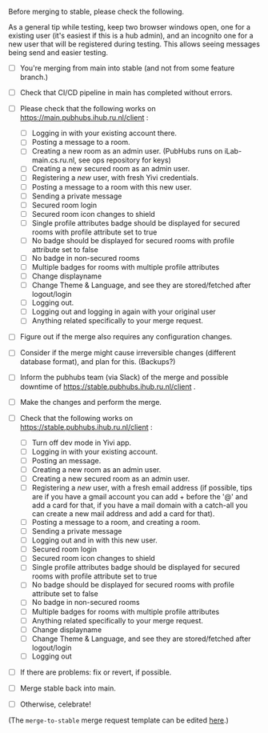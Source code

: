 Before merging to stable, please check the following.

As a general tip while testing, keep two browser windows open, one for a existing user (it's easiest if this is a hub admin), and an incognito one for a new user that will be registered during testing. This allows seeing messages being send and easier testing.

  - [ ] You're merging from main into stable (and not from some feature branch.) 
  - [ ] Check that CI/CD pipeline in main has completed without errors.
  - [ ] Please check that the following works on https://main.pubhubs.ihub.ru.nl/client :
      - [ ] Logging in with your existing account there.
      - [ ] Posting a message to a room.
      - [ ] Creating a new room as an admin user. (PubHubs runs on iLab-main.cs.ru.nl, see ops repository for keys)
      - [ ] Creating a new secured room as an admin user.
      - [ ] Registering a *new* user, with fresh Yivi credentials.
      - [ ] Posting a message to a room with this new user.
      - [ ] Sending a private message
      - [ ] Secured room login
      - [ ] Secured room icon changes to shield
      - [ ] Single profile attributes badge should be displayed for secured rooms with profile attribute set to true
      - [ ] No badge should be displayed for secured rooms with profile attribute set to false
      - [ ] No badge in non-secured rooms
      - [ ] Multiple badges for rooms with multiple profile attributes
      - [ ] Change displayname
      - [ ] Change Theme & Language, and see they are stored/fetched after logout/login
      - [ ] Logging out.
      - [ ] Logging out and logging in again with your original user
      - [ ] Anything related specifically to your merge request.
  - [ ] Figure out if the merge also requires any configuration changes. 
  - [ ] Consider if the merge might cause irreversible changes (different database format), and plan for this. (Backups?)
  - [ ] Inform the pubhubs team (via Slack) of the merge and possible downtime of https://stable.pubhubs.ihub.ru.nl/client . 
  - [ ] Make the changes and perform the merge.
  - [ ] Check that the following works on https://stable.pubhubs.ihub.ru.nl/client :
     - [ ] Turn off dev mode in Yivi app. 
     - [ ] Logging in with your existing account.
     - [ ] Posting an message.
     - [ ] Creating a new room as an admin user.
     - [ ] Creating a new secured room as an admin user.
     - [ ] Registering a *new* user, with a fresh email address (if possible, tips are if you have a gmail account you can add +<date> before the '@' and add a card for that, if you have a mail domain with a catch-all you can create a new mail address and add a card for that).
     - [ ] Posting a message to a room, and creating a room.
     - [ ] Sending a private message
     - [ ] Logging out and in with this new user.
     - [ ] Secured room login
     - [ ] Secured room icon changes to shield
     - [ ] Single profile attributes badge should be displayed for secured rooms with profile attribute set to true
     - [ ] No badge should be displayed for secured rooms with profile attribute set to false
     - [ ] No badge in non-secured rooms
     - [ ] Multiple badges for rooms with multiple profile attributes 
     - [ ] Anything related specifically to your merge request.
     - [ ] Change displayname
     - [ ] Change Theme & Language, and see they are stored/fetched after logout/login
     - [ ] Logging out
  - [ ] If there are problems:  fix or revert, if possible.
  - [ ] Merge stable back into main.
  - [ ] Otherwise, celebrate!

     
  (The `merge-to-stable` merge request template can be edited [here](https://gitlab.science.ru.nl/ilab/pubhubs_canonical/-/edit/main/.gitlab/merge_request_templates/merge-to-stable.md).)

